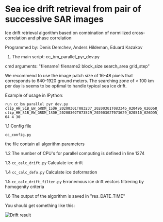# Sea ice drift retrieval from pair of successive SAR images
Ice drift retrieval algorithm based on combination of normilized cross-correlation and phase correlation

Programmed by: Denis Demchev, Anders Hildeman, Eduard Kazakov

1. The main script:
cc_bm_parallel_pyr_dev.py

cmd arguments:
"filename1 filename2 block_size search_area grid_step"

We recommend to use the image patch size of 16-48 pixels that corresponds to 640-1920 ground meters. The searching zone of < 100 km per day is seems to be optimal to handle typical sea ice drift. 

Example of usage in IPython: 

```
run cc_bm_parallel_pyr_dev.py clip_HH_S1B_EW_GRDM_1SDH_20200301T083237_20200301T083346_020496_026D68_5471_adjusted.tif clip_HH_S1B_EW_GRDM_1SDH_20200302T073529_20200302T073629_020510_026DD5_27F9_adjusted.tif 64 4 30

```

1.1 Config file
```
cc_config.py
```

the file contain all algorithm parameters

1.2 The number of CPU's for parallel computing is defined in line 1274
 
1.3 ```cc_calc_drift.py```
Calculate ice drift
 
1.4 ```cc_calc_defo.py```
Calculate ice deformation
 
1.5 ```cc_calc_drift_filter.py```
Erronemous ice drift vectors filtrering by homogenity criteria

1.6
The output of the algorithm is saved in "res_DATE_TIME"

You should get something like this:

![Drift result](test_res.png)
